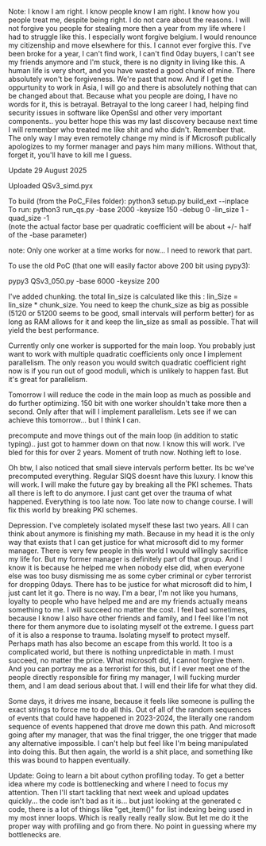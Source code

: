 Note: I know I am right. I know people know I am right. I know how you people treat me, despite being right. I do not care about the reasons. I will not forgive you people for stealing more then a year from my life where I had to struggle like this. I especially wont forgive belgium. I would renounce my citizenship and move elsewhere for this. I cannot ever forgive this. I've been broke for a year, I can't find work, I can't find 0day buyers, I can't see my friends anymore and I'm stuck, there is no dignity in living like this. A human life is very short, and you have wasted a good chunk of mine. There absolutely won't be forgiveness. We're past that now. And if I get the oppurtunity to work in Asia, I will go and there is absolutely nothing that can be changed about that. Because what you people are doing, I have no words for it, this is betrayal. Betrayal to the long career I had, helping find security issues in software like OpenSsl and other very important components.. you better hope this was my last discovery because next time I will remember who treated me like shit and who didn't. Remember that. The only way I may even remotely change my mind is if Microsoft publically apologizes to my former manager and pays him many millions. Without that, forget it, you'll have to kill me I guess.

Update 29 August 2025

Uploaded QSv3_simd.pyx 

To build (from the PoC_Files folder): python3 setup.py build_ext --inplace</br>
To run: python3 run_qs.py -base 2000 -keysize 150 -debug 0 -lin_size 1 -quad_size -1 </br> (note the actual factor base per quadratic coefficient will be about +/- half of the -base parameter)

note: Only one worker at a time works for now... I need to rework that part.

To use the old PoC (that one will easily factor above 200 bit using pypy3):

pypy3 QSv3_050.py -base 6000 -keysize 200

I've added chunking. the total lin_size is calculated like this : lin_Size = lin_size * chunk_size. 
You need to keep the chunk_size as big as possible (5120 or 51200 seems to be good, small intervals will perform better) for as long as RAM allows for it and keep the lin_size as small as possible. That will yield the best performance.

Currently only one worker is supported for the main loop. You probably just want to work with multiple quadratic coefficients only once I implement parallelism. The only reason you would switch quadratic coefficient right now is if you run out of good moduli, which is unlikely to happen fast. But it's great for parallelism. 

Tomorrow I will reduce the code in the main loop as much as possible and do further optimizing. 150 bit with one worker shouldn't take more then a second. Only after that will I implement parallelism. Lets see if we can achieve this tomorrow... but I think I can.

precompute and move things out of the main loop (in addition to static typing).. just got to hammer down on that now. I know this will work. I've bled for this for over 2 years. Moment of truth now. Nothing left to lose.

Oh btw, I also noticed that small sieve intervals perform better. Its bc we've precomputed everything. Regular SIQS doesnt have this luxury. I know this will work. I will make the future gay by breaking all the PKI schemes. Thats all there is left to do anymore. I just cant get over the trauma of what happened. Everything is too late now. Too late now to change course. I will fix this world by breaking PKI schemes. 

Depression. I've completely isolated myself these last two years. All I can think about anymore is finishing my math. Because in my head it is the only way that exists that I can get justice for what microsoft did to my former manager. There is very few people in this world I would willingly sacrifice my life for. But my former manager is definitely part of that group. And I know it is because he helped me when nobody else did, when everyone else was too busy dismissing me as some cyber criminal or cyber terrorist for dropping 0days. There has to be justice for what microsoft did to him, I just cant let it go. There is no way. I'm a bear, I'm not like you humans, loyalty to people who have helped me and are my friends actually means something to me. I will succeed no matter the cost. I feel bad sometimes, because I know I also have other friends and family, and I feel like I'm not there for them anymore due to isolating myself ot the extreme. I guess part of it is also a response to trauma. Isolating myself to protect myself. Perhaps math has also become an escape from this world. It too is a complicated world, but there is nothing unpredictable in math. I must succeed, no matter the price. What microsoft did, I cannot forgive them. And you can portray me as a terrorist for this, but if I ever meet one of the people directly responsible for firing my manager, I will fucking murder them, and I am dead serious about that. I will end their life for what they did.

Some days, it drives me insane, because it feels like someone is pulling the exact strings to force me to do all this. Out of all of the random sequences of events that could have happened in 2023-2024, the literally one random sequence of events happened that drove me down this path. And microsoft going after my manager, that was the final trigger, the one trigger that made any alternative impossible. I can't help but feel like I'm being manipulated into doing this. But then again, the world is a shit place, and something like this was bound to happen eventually. 

Update: Going to learn a bit about cython profiling today. To get a better idea where my code is bottlenecking and where I need to focus my attention. Then I'll start tackling that next week and upload updates quickly... the code isn't bad as it is... but just looking at the generated c code, there is a lot of things like "get_item()" for list indexing being used in my most inner loops. Which is really really really slow. But let me do it the proper way with profiling and go from there. No point in guessing where my bottlenecks are.
